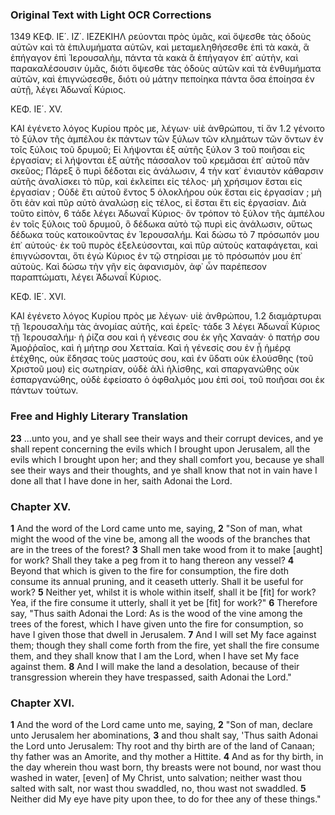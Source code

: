### Original Text with Light OCR Corrections

1349
ΚΕΦ. ΙΕ΄. ΙΖ΄. ΙΕΖΕΚΙΗΛ
ρεύονται πρὸς ὑμᾶς, καὶ ὄψεσθε τὰς ὁδοὺς αὐτῶν καὶ τὰ ἐπιλυμήματα αὐτῶν, καὶ μεταμεληθήσεσθε ἐπὶ τὰ κακὰ, ἃ ἐπήγαγον
ἐπὶ Ἱερουσαλὴμ, πάντα τὰ κακὰ ἃ ἐπήγαγον ἐπ᾿ αὐτὴν, καὶ παρακαλέσουσιν ὑμᾶς, διότι ὄψεσθε τὰς ὁδοὺς αὐτῶν καὶ τὰ ἐνθυμήματα αὐτῶν, καὶ ἐπιγνώσεσθε, διότι οὐ μάτην πεποίηκα
πάντα ὅσα ἐποίησα ἐν αὐτῇ, λέγει Ἀδωναΐ Κύριος.

ΚΕΦ. ΙΕ΄. ΧV.

ΚΑΙ ἐγένετο λόγος Κυρίου πρὸς με, λέγων· υἱὲ ἀνθρώπου, τί ἄν 1.2
γένοιτο τὸ ξύλον τῆς ἀμπέλου ἐκ πάντων τῶν ξύλων τῶν κλημάτων
τῶν ὄντων ἐν τοῖς ξύλοις τοῦ δρυμοῦ; Εἰ λήψονται ἐξ αὐτῆς ξύλον 3
τοῦ ποιῆσαι εἰς ἐργασίαν; εἰ λήψονται ἐξ αὐτῆς πάσσαλον τοῦ κρεμᾶσαι ἐπ᾿ αὐτοῦ πᾶν σκεῦος; Πάρεξ ὃ πυρὶ δέδοται εἰς ἀνάλωσιν, 4
τὴν κατ᾿ ἐνιαυτὸν κάθαρσιν αὐτῆς ἀναλίσκει τὸ πῦρ, καὶ ἐκλείπει
εἰς τέλος· μὴ χρήσιμον ἔσται εἰς ἐργασίαν ; Οὐδὲ ἔτι αὐτοῦ ἔντος 5
ὁλοκλήρου οὐκ ἔσται εἰς ἐργασίαν ; μὴ ὅτι ἐὰν καὶ πῦρ αὐτὸ
ἀναλώσῃ εἰς τέλος, εἰ ἔσται ἔτι εἰς ἐργασίαν. Διὰ τοῦτο εἰπὸν, 6
τάδε λέγει Ἀδωναΐ Κύριος· ὃν τρόπον τὸ ξύλον τῆς ἀμπέλου ἐν
τοῖς ξύλοις τοῦ δρυμοῦ, ὃ δέδωκα αὐτὸ τῷ πυρὶ εἰς ἀνάλωσιν,
οὕτως δέδωκα τοὺς κατοικοῦντας ἐν Ἱερουσαλήμ. Καὶ δώσω τὸ 7
πρόσωπόν μου ἐπ᾿ αὐτούς· ἐκ τοῦ πυρὸς ἐξελεύσονται, καὶ πῦρ αὐτοὺς καταφάγεται, καὶ ἐπιγνώσονται, ὅτι ἐγὼ Κύριος ἐν τῷ στηρίσαι με τὸ πρόσωπόν μου ἐπ᾿ αὐτοὺς. Καὶ δώσω τὴν γῆν εἰς ἀφανισμὸν, ἀφ᾿ ὧν παρέπεσον παραπτώματι, λέγει Ἀδωναΐ Κύριος.

ΚΕΦ. ΙΕ΄. ΧVΙ.

ΚΑΙ ἐγένετο λόγος Κυρίου πρὸς με λέγων· υἱὲ ἀνθρώπου, 1.2
διαμάρτυραι τῇ Ἱερουσαλὴμ τὰς ἀνομίας αὐτῆς, καὶ ἐρεῖς· τάδε 3
λέγει Ἀδωναΐ Κύριος τῇ Ἱερουσαλήμ· ἡ ῥίζα σου καὶ ἡ γένεσις
σου ἐκ γῆς Χαναάν· ὁ πατήρ σου Ἀμοῤῥαῖος, καὶ ἡ μήτηρ σου Χετταία. Καὶ ἡ γένεσίς σου ἐν ᾗ ἡμέρᾳ ἐτέχθης, οὐκ ἔδησας τοὺς μαστούς σου, καὶ ἐν ὕδατι οὐκ ἐλούσθης (τοῦ Χριστοῦ μου) εἰς σωτηρίαν, οὐδὲ ἁλὶ ἡλίσθης, καὶ σπαργανώθης οὐκ ἐσπαργανώθης, οὐδὲ ἐφείσατο ὁ ὀφθαλμός μου ἐπὶ σοί, τοῦ ποιῆσαι σοι ἐκ πάντων τούτων.

### Free and Highly Literary Translation

**23** ...unto you, and ye shall see their ways and their corrupt devices, and ye shall repent concerning the evils which I brought upon Jerusalem, all the evils which I brought upon her; and they shall comfort you, because ye shall see their ways and their thoughts, and ye shall know that not in vain have I done all that I have done in her, saith Adonai the Lord.

### Chapter XV.

**1** And the word of the Lord came unto me, saying,
**2** "Son of man, what might the wood of the vine be, among all the woods of the branches that are in the trees of the forest?
**3** Shall men take wood from it to make [aught] for work? Shall they take a peg from it to hang thereon any vessel?
**4** Beyond that which is given to the fire for consumption, the fire doth consume its annual pruning, and it ceaseth utterly. Shall it be useful for work?
**5** Neither yet, whilst it is whole within itself, shall it be [fit] for work? Yea, if the fire consume it utterly, shall it yet be [fit] for work?"
**6** Therefore say, "Thus saith Adonai the Lord: As is the wood of the vine among the trees of the forest, which I have given unto the fire for consumption, so have I given those that dwell in Jerusalem.
**7** And I will set My face against them; though they shall come forth from the fire, yet shall the fire consume them, and they shall know that I am the Lord, when I have set My face against them.
**8** And I will make the land a desolation, because of their transgression wherein they have trespassed, saith Adonai the Lord."

### Chapter XVI.

**1** And the word of the Lord came unto me, saying,
**2** "Son of man, declare unto Jerusalem her abominations,
**3** and thou shalt say, 'Thus saith Adonai the Lord unto Jerusalem: Thy root and thy birth are of the land of Canaan; thy father was an Amorite, and thy mother a Hittite.
**4** And as for thy birth, in the day wherein thou wast born, thy breasts were not bound, nor wast thou washed in water, [even] of My Christ, unto salvation; neither wast thou salted with salt, nor wast thou swaddled, no, thou wast not swaddled.
**5** Neither did My eye have pity upon thee, to do for thee any of these things."